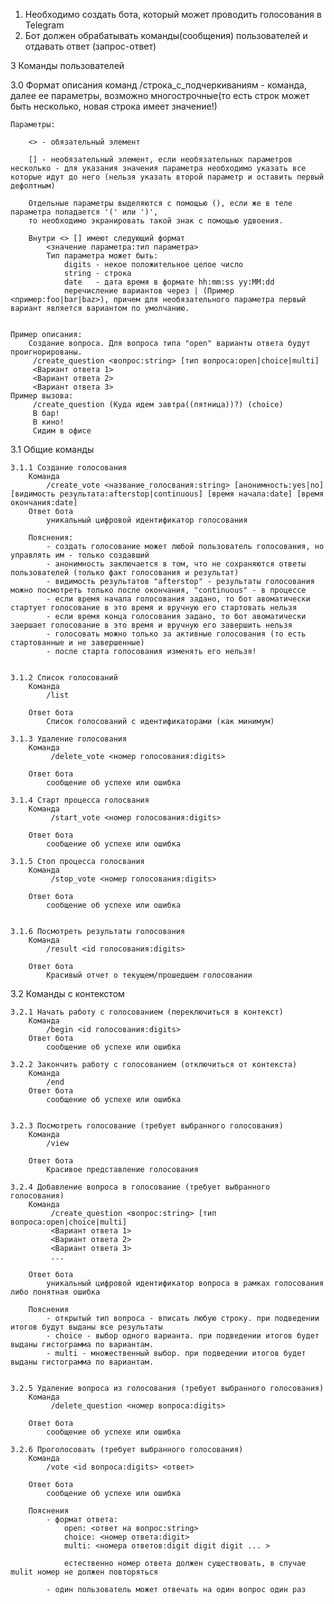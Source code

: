 1. Необходимо создать бота, который может проводить голосования в Telegram
2. Бот должен обрабатывать команды(сообщения) пользователей и отдавать ответ (запрос-ответ)

3 Команды пользователей

3.0 Формат описания команд
	/строка_с_подчеркиваниям - команда, далее ее параметры, возможно многострочные(то есть строк может быть несколько, новая строка имеет значение!)
	
	Параметры:
	
		<> - обязательный элемент
		
		[] - необязательный элемент, если необязательных параметров несколько - для указания значения параметра необходимо указать все которые идут до него (нельзя указать второй параметр и оставить первый дефолтным)

		Отдельные параметры выделяются с помощью (), если же в теле параметра попадается '(' или ')',
		то необходимо экранировать такой знак с помощью удвоения.

		Внутри <> [] имеют следующий формат
			<значение параметра:тип параметра>
			Тип параметра может быть:
				digits - некое положительное целое число
				string - строка
				date   - дата время в формате hh:mm:ss yy:MM:dd
				перечисление вариантов через | (Пример <пример:foo|bar|baz>), причем для необязательного параметра первый вариант является вариантом по умолчанию.


	Пример описания:
		Создание вопроса. Для вопроса типа "open" варианты ответа будут проигнорированы.
		 /create_question <вопрос:string> [тип вопроса:open|choice|multi]
		 <Вариант ответа 1>
		 <Вариант ответа 2>
		 <Вариант ответа 3>
	Пример вызова:
		 /create_question (Куда идем завтра((пятница))?) (choice)
		 В бар!
		 В кино!
		 Сидим в офисе


3.1 Общие команды
	
	3.1.1 Создание голосования
		Команда
			/create_vote <название_голосвания:string> [анонимность:yes|no] [видимость результата:afterstop|continuous] [время начала:date] [время окончания:date]
		Ответ бота
			уникальный цифровой идентификатор голосования

		Пояснения:
			- создать голосование может любой пользователь голосования, но управлять им - только создавший
			- анонимность заключается в том, что не сохраняются ответы пользователей (только факт голосования и результат)
			- видимость результатов "afterstop" - результаты голосования можно посмотреть только после окончания, "continuous" - в процессе
			- если время начала голосования задано, то бот авоматически стартует голосование в это время и вручную его стартовать нельзя
			- если время конца голосования задано, то бот авоматически заершает голосование в это время и вручную его завершить нельзя
			- голосовать можно только за активные голосования (то есть стартованные и не завершенные)
			- после старта голосования изменять его нельзя!

	
    3.1.2 Список голосований
		Команда
			/list

		Ответ бота
			Список голосований с идентификаторами (как минимум)

	3.1.3 Удаление голосования
		Команда
			 /delete_vote <номер голосования:digits>

		Ответ бота
			сообщение об успехе или ошибка

	3.1.4 Старт процесса голосвания
		Команда
			 /start_vote <номер голосования:digits>

		Ответ бота
			сообщение об успехе или ошибка

	3.1.5 Стоп процесса голосвания
		Команда
			 /stop_vote <номер голосования:digits>

		Ответ бота
			сообщение об успехе или ошибка


	3.1.6 Посмотреть результаты голосования
		Команда
			/result <id голосования:digits>

		Ответ бота
			Красивый отчет о текущем/прошедшем голосовании

3.2 Команды с контекстом

	3.2.1 Начать работу с голосованием (переключиться в контекст)
		Команда
			/begin <id голосования:digits>
		Ответ бота
			сообщение об успехе или ошибка

	3.2.2 Закончить работу с голосованием (отключиться от контекста)
		Команда
			/end
		Ответ бота
			сообщение об успехе или ошибка


	3.2.3 Посмотреть голосование (требует выбранного голосования)
		Команда
			/view

		Ответ бота
			Красивое представление голосования

	3.2.4 Добавление вопроса в голосование (требует выбранного голосования)
		Команда
			 /create_question <вопрос:string> [тип вопроса:open|choice|multi]
			 <Вариант ответа 1>
			 <Вариант ответа 2>
			 <Вариант ответа 3>
			 ...

		Ответ бота
			уникальный цифровой идентификатор вопроса в рамках голосования либо понятная ошибка

		Пояснения
			- открытый тип вопроса - вписать любую строку. при подведении итогов будут выданы все результаты
			- choice - выбор одного варианта. при подведении итогов будет выданы гистограмма по вариантам.
			- multi - множественный выбор. при подведении итогов будет выданы гистограмма по вариантам.


	3.2.5 Удаление вопроса из голосования (требует выбранного голосования)
		Команда
			 /delete_question <номер вопроса:digits>

		Ответ бота
			сообщение об успехе или ошибка

	3.2.6 Проголосовать (требует выбранного голосования)
		Команда
			/vote <id вопроса:digits> <ответ>

		Ответ бота
			сообщение об успехе или ошибка

		Пояснения
			- формат ответа:
				open: <ответ на вопрос:string>
				choice: <номер ответа:digit>
				multi: <номера ответов:digit digit digit ... >

				естественно номер ответа должен существовать, в случае mulit номер не должен повторяться

			- один пользователь может отвечать на один вопрос один раз
